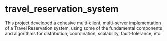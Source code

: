 # travel_reservation_system
This project developed a cohesive multi-client, multi-server implementation of a Travel Reservation system, using some of the fundamental components and algorithms for distribution, coordination, scalability, fault-tolerance, etc.
